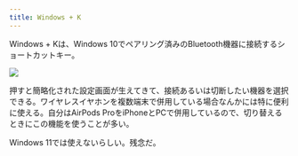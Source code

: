```yaml
---
title: Windows + K
---
```

Windows + Kは、Windows 10でペアリング済みのBluetooth機器に接続するショートカットキー。

![](https://lh5.googleusercontent.com/I1j5xRzmzAB15TC3rRUH_q_mGYqOnwv-C6cLp1Q20QfRqCPAQFhClS7DFPT07rl4bukTYvTAdHWyGxrLfF1z8ANDZiAOLUtmezNRQnKDmwl60Vx4e1Va3jZISva4CEjmt_PwmrLlF-Saih6bDfCFUQVe5237HwTsunvsF1UFNu-WMlK5WNnU0lL5y2oE)

押すと簡略化された設定画面が生えてきて、接続あるいは切断したい機器を選択できる。ワイヤレスイヤホンを複数端末で併用している場合なんかには特に便利に使える。自分はAirPods ProをiPhoneとPCで併用しているので、切り替えるときにこの機能を使うことが多い。

Windows 11では使えないらしい。残念だ。
